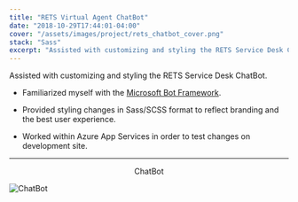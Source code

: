```yaml
---
title: "RETS Virtual Agent ChatBot"
date: "2018-10-29T17:44:01-04:00"
cover: "/assets/images/project/rets_chatbot_cover.png"
stack: "Sass"
excerpt: "Assisted with customizing and styling the RETS Service Desk ChatBot, familiarizing myself with the MS Bot Framework and Azure App Services."
---
```


Assisted with customizing and styling the RETS Service Desk ChatBot.

- Familiarized myself with the [Microsoft Bot Framework](https://github.com/Microsoft/BotFramework-WebChat).

- Provided styling changes in Sass/SCSS format to reflect branding and the best user experience.

- Worked within Azure App Services in order to test changes on development site.

---

<center>ChatBot</center>

![ChatBot](/assets/images/project/rets_chatbot_cover.png)
